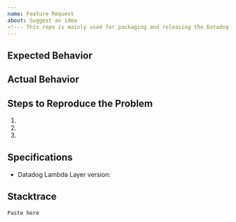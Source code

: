 ```yaml
---
name: Feature Request
about: Suggest an idea
<!--- This repo is mainly used for packaging and releasing the Datadog AWS Lambda layers for [dd-trace-dotnet](https://github.com/DataDog/dd-trace-dotnet). Therefore, the issues and feature requests here would focus on the usage of the AWS Lambda layers. For other tracing issues or feature requests, please use [dd-trace-dotnet](https://github.com/DataDog/dd-trace-dotnet).--->
---
```


## Expected Behavior


## Actual Behavior


## Steps to Reproduce the Problem

  1.
  1.
  1.

## Specifications

  - Datadog Lambda Layer version:

## Stacktrace

  ```
  Paste here
  ```
